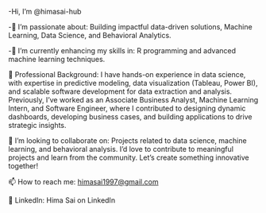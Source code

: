 -Hi, I’m @himasai-hub

-👀 I’m passionate about: Building impactful data-driven solutions, Machine Learning, Data Science, and Behavioral Analytics.

-🌱 I’m currently enhancing my skills in: R programming and advanced machine learning techniques.

💼 Professional Background: I have hands-on experience in data science, with expertise in predictive modeling, data visualization (Tableau, Power BI), and scalable software development for data extraction and analysis. Previously, I’ve worked as an Associate Business Analyst, Machine Learning Intern, and Software Engineer, where I contributed to designing dynamic dashboards, developing business cases, and building applications to drive strategic insights.

💞️ I’m looking to collaborate on: Projects related to data science, machine learning, and behavioral analysis. I’d love to contribute to meaningful projects and learn from the community. Let’s create something innovative together!

📫 How to reach me: himasai1997@gmail.com

🔗 LinkedIn: Hima Sai on LinkedIn

<!---
himasai-hub/himasai-hub is a ✨ special ✨ repository because its `README.md` (this file) appears on your GitHub profile.
You can click the Preview link to take a look at your changes.
--->
